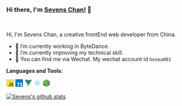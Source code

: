 
### Hi there, I'm [Sevens Chan!](https://www.chenhaotaishuaile.com) 👋

<br />

Hi, I'm Sevens Chan, a creative frontEnd web developer from China.

- 🔭 I’m currently working in ByteDance.
- 🌱 I’m currently improving my technical skill.
- 💬 You can find me via Wechat. My wechat account id `hosea001`

**Languages and Tools:**  

<code><img height="20" src="https://raw.githubusercontent.com/github/explore/80688e429a7d4ef2fca1e82350fe8e3517d3494d/topics/javascript/javascript.png"></code>
<code><img height="20" src="https://raw.githubusercontent.com/github/explore/80688e429a7d4ef2fca1e82350fe8e3517d3494d/topics/typescript/typescript.png"></code>
<code><img height="20" src="https://raw.githubusercontent.com/github/explore/80688e429a7d4ef2fca1e82350fe8e3517d3494d/topics/vue/vue.png"></code>
<code><img height="20" src="https://raw.githubusercontent.com/github/explore/80688e429a7d4ef2fca1e82350fe8e3517d3494d/topics/react/react.png"></code>
<code><img height="20" src="https://raw.githubusercontent.com/github/explore/80688e429a7d4ef2fca1e82350fe8e3517d3494d/topics/nodejs/nodejs.png"></code>

[![Sevens's github stats](https://github-readme-stats.anuraghazra1.vercel.app/api?username=superhos&show_icons=true&title_color=fff&icon_color=79ff97&text_color=9f9f9f&bg_color=151515)](https://github.com/superhos)
